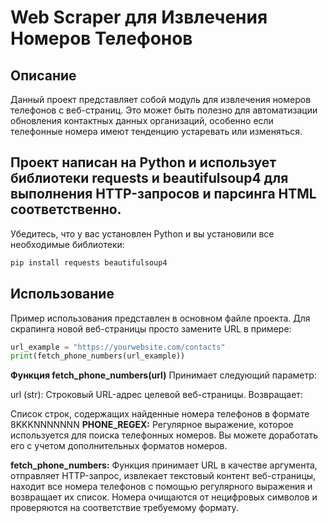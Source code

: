 # Web Scraper для Извлечения Номеров Телефонов
## Описание
Данный проект представляет собой модуль для извлечения номеров телефонов с веб-страниц. Это может быть полезно для автоматизации обновления контактных данных организаций, особенно если телефонные номера имеют тенденцию устаревать или изменяться.
## Проект написан на Python и использует библиотеки requests и beautifulsoup4 для выполнения HTTP-запросов и парсинга HTML соответственно.

Убедитесь, что у вас установлен Python и вы установили все необходимые библиотеки:
```bash
pip install requests beautifulsoup4
```
## Использование
Пример использования представлен в основном файле проекта. Для скрапинга новой веб-страницы просто замените URL в примере:
```python
url_example = "https://yourwebsite.com/contacts"
print(fetch_phone_numbers(url_example))
```
**Функция fetch_phone_numbers(url)**
Принимает следующий параметр:

url (str): Строковый URL-адрес целевой веб-страницы.
Возвращает:

Список строк, содержащих найденные номера телефонов в формате 8KKKNNNNNNN
**PHONE_REGEX:** Регулярное выражение, которое используется для поиска телефонных номеров. Вы можете доработать его с учетом дополнительных форматов номеров.

**fetch_phone_numbers:** Функция принимает URL в качестве аргумента, отправляет HTTP-запрос, извлекает текстовый контент веб-страницы, находит все номера телефонов с помощью регулярного выражения и возвращает их список. Номера очищаются от нецифровых символов и проверяются на соответствие требуемому формату.
